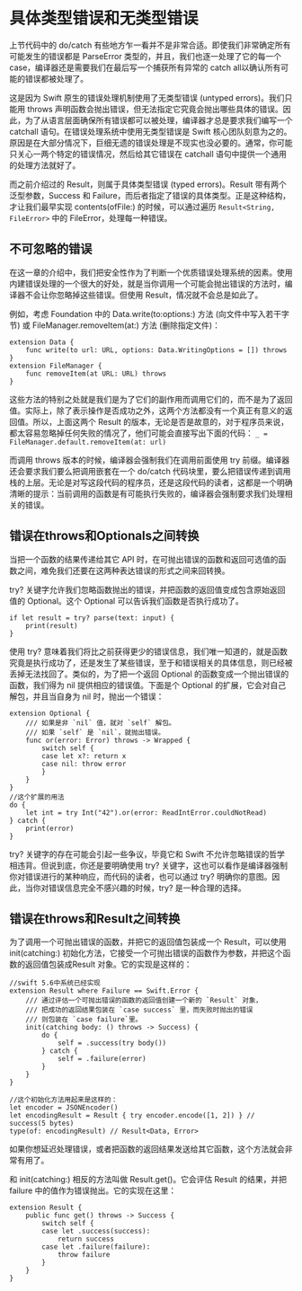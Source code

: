 # 具体类型错误和无类型错误

上节代码中的 do/catch 有些地方乍一看并不是非常合适。即使我们非常确定所有可能发生的错误都是 ParseError 类型的，并且，我们也逐一处理了它的每一个 case，编译器还是需要我们在最后写一个捕获所有异常的 catch all以确认所有可能的错误都被处理了。

这是因为 Swift 原生的错误处理机制使用了无类型错误 (untyped errors)。我们只能用 throws 声明函数会抛出错误，但无法指定它究竟会抛出哪些具体的错误。因此，为了从语言层面确保所有错误都可以被处理，编译器才总是要求我们编写一个 catchall 语句。在错误处理系统中使用无类型错误是 Swift 核心团队刻意为之的。原因是在大部分情况下，巨细无遗的错误处理是不现实也没必要的。通常，你可能只关心一两个特定的错误情况，然后给其它错误在 catchall 语句中提供一个通用的处理方法就好了。

而之前介绍过的 Result，则属于具体类型错误 (typed errors)。Result 带有两个泛型参数，Success 和 Failure，而后者指定了错误的具体类型。正是这种结构，才让我们最早实现 contents(ofFile:) 的时候，可以通过遍历 `Result<String, FileError>` 中的 FileError，处理每一种错误。


## 不可忽略的错误

在这一章的介绍中，我们把安全性作为了判断一个优质错误处理系统的因素。使用内建错误处理的一个很大的好处，就是当你调用一个可能会抛出错误的方法时，编译器不会让你忽略掉这些错误。但使用 Result，情况就不会总是如此了。

例如，考虑 Foundation 中的 Data.write(to:options:) 方法 (向文件中写入若干字节) 或 FileManager.removeItem(at:) 方法 (删除指定文件)：
```
extension Data {
	func write(to url: URL, options: Data.WritingOptions = []) throws
}
extension FileManager {
	func removeItem(at URL: URL) throws
}
```
这些方法的特别之处就是我们是为了它们的副作用而调用它们的，而不是为了返回值。实际上，除了表示操作是否成功之外，这两个方法都没有一个真正有意义的返回值。所以，上面这两个 Result 的版本，无论是否是故意的，对于程序员来说，都太容易忽略掉任何失败的情况了，他们可能会直接写出下面的代码：
`_ = FileManager.default.removeItem(at: url)`

而调用 throws 版本的时候，编译器会强制我们在调用前面使用 try 前缀。编译器还会要求我们要么把调用嵌套在一个 do/catch 代码块里，要么把错误传递到调用栈的上层。无论是对写这段代码的程序员，还是这段代码的读者，这都是一个明确清晰的提示：当前调用的函数是有可能执行失败的，编译器会强制要求我们处理相关的错误。


## 错误在throws和Optionals之间转换

当把一个函数的结果传递给其它 API 时，在可抛出错误的函数和返回可选值的函数之间，难免我们还要在这两种表达错误的形式之间来回转换。

try? 关键字允许我们忽略函数抛出的错误，并把函数的返回值变成包含原始返回值的 Optional。这个 Optional 可以告诉我们函数是否执行成功了。

```
if let result = try? parse(text: input) {
	print(result)
}
```
使用 try? 意味着我们将比之前获得更少的错误信息，我们唯一知道的，就是函数究竟是执行成功了，还是发生了某些错误，至于和错误相关的具体信息，则已经被丢掉无法找回了。类似的，为了把一个返回 Optional 的函数变成一个抛出错误的函数，我们得为 nil 提供相应的错误值。下面是个 Optional 的扩展，它会对自己解包，并且当自身为 nil 时，抛出一个错误：
```
extension Optional {
	/// 如果是非 `nil` 值，就对 `self` 解包。
	/// 如果 `self` 是 `nil`，就抛出错误。
	func or(error: Error) throws -> Wrapped {
		switch self {
		case let x?: return x
		case nil: throw error
		}
	}
}
//这个扩展的用法
do {
	let int = try Int("42").or(error: ReadIntError.couldNotRead)
} catch {
	print(error)
}
```
try? 关键字的存在可能会引起一些争议，毕竟它和 Swift 不允许忽略错误的哲学相违背。但说到底，你还是要明确使用 try? 关键字，这也可以看作是编译器强制你对错误进行的某种响应，而代码的读者，也可以通过 try? 明确你的意图。因此，当你对错误信息完全不感兴趣的时候，try? 是一种合理的选择。


## 错误在throws和Result之间转换

为了调用一个可抛出错误的函数，并把它的返回值包装成一个 Result，可以使用 init(catching:) 初始化方法，它接受一个可抛出错误的函数作为参数，并把这个函数的返回值包装成Result 对象。它的实现是这样的：

```
//swift 5.6中系统已经实现
extension Result where Failure == Swift.Error {
	/// 通过评估一个可抛出错误的函数的返回值创建一个新的 `Result` 对象，
	/// 把成功的返回结果包装在 `case success` 里，而失败时抛出的错误
	/// 则包装在 `case failure`里。
	init(catching body: () throws -> Success) {
		do {
			self = .success(try body())
		} catch {
			self = .failure(error)
		}
	}
}

//这个初始化方法用起来是这样的：
let encoder = JSONEncoder()
let encodingResult = Result { try encoder.encode([1, 2]) } // success(5 bytes)
type(of: encodingResult) // Result<Data, Error>
```
如果你想延迟处理错误，或者把函数的返回结果发送给其它函数，这个方法就会非常有用了。

和 init(catching:) 相反的方法叫做 Result.get()。它会评估 Result 的结果，并把 failure 中的值作为错误抛出。它的实现在这里：
```
extension Result {
	public func get() throws -> Success {
		switch self {
		case let .success(success):
			return success
		case let .failure(failure):
			throw failure
		}
	}
}
```
